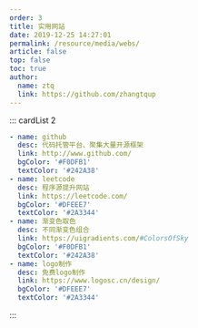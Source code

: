 ```yaml
---
order: 3
title: 实用网站
date: 2019-12-25 14:27:01
permalink: /resource/media/webs/
article: false
top: false
toc: true
author: 
  name: ztq
  link: https://github.com/zhangtqup
---
```


<!--
普通卡片列表容器，可用于友情链接、项目推荐、古诗词展示等。
cardList 后面可跟随一个数字表示每行最多显示多少个，选值范围1~4，默认3。在小屏时会根据屏幕宽度减少每行显示数量。
-->
::: cardList 2

```yaml
- name: github
  desc: 代码托管平台、聚集大量开源框架
  link: http://www.github.com/
  bgColor: '#F0DFB1'
  textColor: '#242A38'
- name: leetcode
  desc: 程序源提升网站
  link: https://leetcode.com/
  bgColor: '#DFEEE7'
  textColor: '#2A3344'
- name: 渐变色取色
  desc: 不同渐变色组合
  link: https://uigradients.com/#ColorsOfSky
  bgColor: '#F0DFB1'
  textColor: '#242A38'
- name: logo制作
  desc: 免费logo制作
  link: https://www.logosc.cn/design/
  bgColor: '#DFEEE7'
  textColor: '#2A3344'
```

:::

